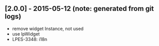 ## [2.0.0] - 2015-05-12 (note: generated from git logs)

 - remove widget Instance, not used
 - use lpWidget
 - LPES-3348: i18n
